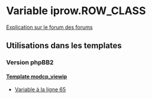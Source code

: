 # Variable iprow.ROW_CLASS
[Explication sur le forum des forums](http://forum.forumactif.com/t294113-listing-des-variables#iprow.ROW_CLASS)
## Utilisations dans les templates
### Version phpBB2
#### [Template modcp_viewip](subsilver/modcp_viewip.md)
* [Variable à la ligne 65](../subsilver/modcp_viewip.tpl#L65)